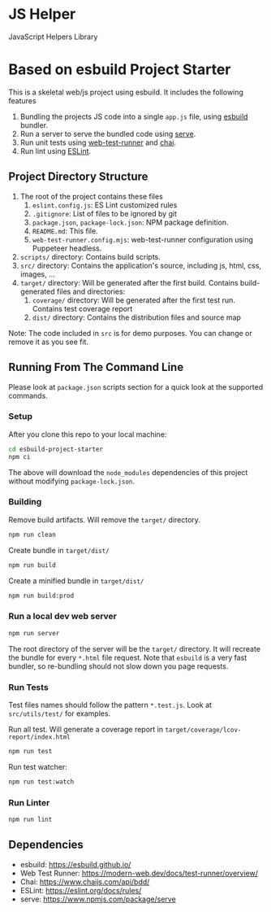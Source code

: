 # JS Helper
JavaScript Helpers Library

# Based on esbuild Project Starter
This is a skeletal web/js project using esbuild. It includes the following features

1. Bundling the projects JS code into a single `app.js` file, using [esbuild](https://esbuild.github.io/) bundler.
2. Run a server to serve the bundled code using [serve](https://www.npmjs.com/package/serve).
3. Run unit tests using [web-test-runner](https://modern-web.dev/docs/test-runner/overview/) and [chai](https://www.chaijs.com/api/bdd/).
4. Run lint using [ESLint](https://eslint.org/docs/rules/).

## Project Directory Structure

1. The root of the project contains these files
    1. `eslint.config.js`: ES Lint customized rules
    2. `.gitignore`: List of files to be ignored by git
    3. `package.json`, `package-lock.json`: NPM package definition.
    4. `README.md`: This file.
    5. `web-test-runner.config.mjs`: web-test-runner configuration using Puppeteer headless.
2. `scripts/` directory: Contains build scripts.
3. `src/` directory: Contains the application's source, including js, html, css, images, ...
4. `target/` directory: Will be generated after the first build. Contains build-generated files and directories:
    1. `coverage/` directory: Will be generated after the first test run. Contains test coverage report
    2. `dist/` directory: Contains the distribution files and source map


Note: The code included in `src` is for demo purposes. You can change or remove it as you see fit.

## Running From The Command Line

Please look at `package.json` scripts section for a quick look at the supported commands.

### Setup
After you clone this repo to your local machine:

```bash
cd esbuild-project-starter
npm ci
```

The above will download the `node_modules` dependencies of this project without modifying `package-lock.json`.

### Building

Remove build artifacts. Will remove the `target/` directory.
```bash
npm run clean
```

Create bundle in `target/dist/`
```bash
npm run build
```

Create a minified bundle in `target/dist/`
```bash
npm run build:prod
```

### Run a local dev web server
```bash
npm run server
```
The root directory of the server will be the `target/` directory. It will recreate the bundle for every `*.html` file request. Note that `esbuild` is a very fast bundler, so re-bundling should not slow down you page requests.

### Run Tests
Test files names should follow the pattern `*.test.js`. Look at `src/utils/test/` for examples.

Run all test. Will generate a coverage report in `target/coverage/lcov-report/index.html`
```bash
npm run test
```

Run test watcher:
```bash
npm run test:watch
```

### Run Linter
```bash
npm run lint
```


## Dependencies
* esbuild: https://esbuild.github.io/
* Web Test Runner: https://modern-web.dev/docs/test-runner/overview/
* Chai: https://www.chaijs.com/api/bdd/
* ESLint: https://eslint.org/docs/rules/
* serve: https://www.npmjs.com/package/serve
